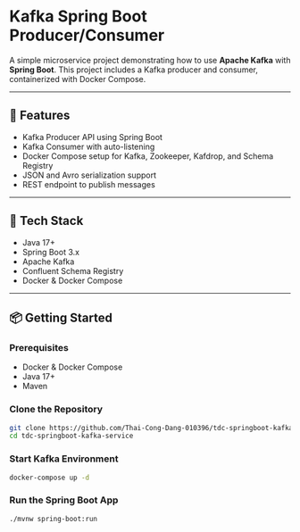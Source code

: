 # Kafka Spring Boot Producer/Consumer

A simple microservice project demonstrating how to use **Apache Kafka** with **Spring Boot**. This project includes a Kafka producer and consumer, containerized with Docker Compose.

---

## 🚀 Features

- Kafka Producer API using Spring Boot
- Kafka Consumer with auto-listening
- Docker Compose setup for Kafka, Zookeeper, Kafdrop, and Schema Registry
- JSON and Avro serialization support
- REST endpoint to publish messages

---

## 🧰 Tech Stack

- Java 17+
- Spring Boot 3.x
- Apache Kafka
- Confluent Schema Registry
- Docker & Docker Compose

---

## 📦 Getting Started

### Prerequisites

- Docker & Docker Compose
- Java 17+
- Maven

### Clone the Repository

```bash
git clone https://github.com/Thai-Cong-Dang-010396/tdc-springboot-kafka-service.git
cd tdc-springboot-kafka-service
```

### Start Kafka Environment
```bash
docker-compose up -d
```

### Run the Spring Boot App
```bash
./mvnw spring-boot:run
```
